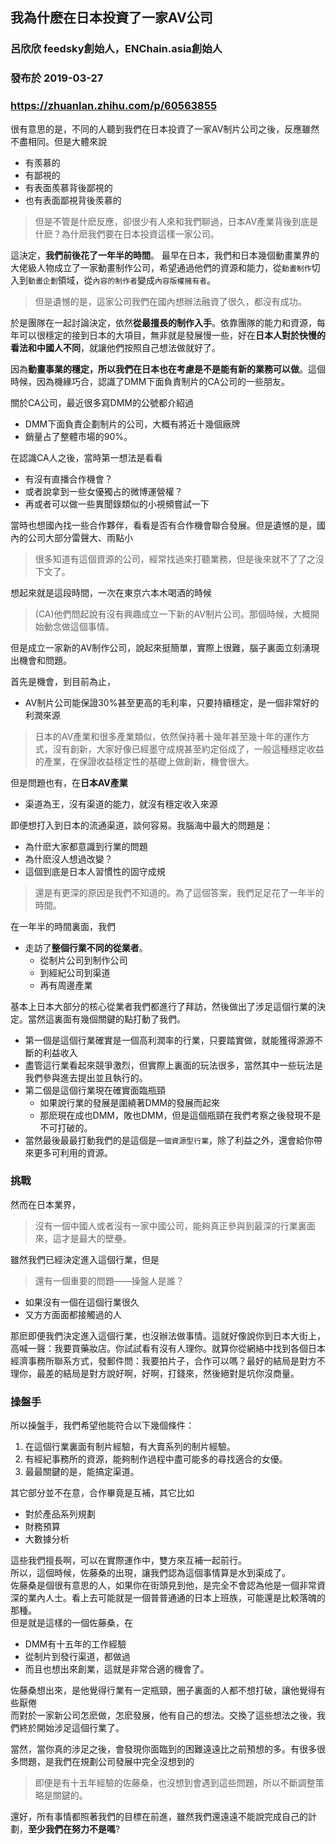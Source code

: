 ## 我為什麽在日本投資了一家AV公司
### 呂欣欣 feedsky創始人，ENChain.asia創始人
### 發布於 2019-03-27
### https://zhuanlan.zhihu.com/p/60563855

很有意思的是，不同的人聽到我們在日本投資了一家AV制片公司之後，反應雖然不盡相同。但是大體來說
- 有羨慕的
- 有鄙視的
- 有表面羨慕背後鄙視的
- 也有表面鄙視背後羨慕的

> 但是不管是什麽反應，卻很少有人來和我們聊過，日本AV產業背後到底是什麽？為什麽我們要在日本投資這樣一家公司。

這決定，**我們前後花了一年半的時間**。 最早在日本，我們和日本幾個動畫業界的大佬級人物成立了一家動畫制作公司，希望通過他們的資源和能力，從`動畫制作`切入到`動畫企劃`領域，從`內容的制作者`變成`內容版權擁有者`。

> 但是遺憾的是，這家公司我們在國內想辦法融資了很久，都沒有成功。

於是團隊在一起討論決定，依然**從最擅長的制作入手**。依靠團隊的能力和資源，每年可以很穩定的接到日本的大項目，無非就是發展慢一些，好在**日本人對於快慢的看法和中國人不同**，就讓他們按照自己想法做就好了。

因為**動畫事業的穩定，所以我們在日本也在考慮是不是能有新的業務可以做**。這個時候，因為機緣巧合，認識了DMM下面負責制片的CA公司的一些朋友。

關於CA公司，最近很多寫DMM的公號都介紹過
- DMM下面負責企劃制片的公司，大概有將近十幾個廠牌
- 銷量占了整體市場的90%。

在認識CA人之後，當時第一想法是看看
- 有沒有直播合作機會？
- 或者說拿到一些女優獨占的微博運營權？
- 再或者可以做一些異聞錄類似的小視頻嘗試一下

當時也想國內找一些合作夥伴，看看是否有合作機會聯合發展。但是遺憾的是，國內的公司大部分雷聲大、雨點小

> 很多知道有這個資源的公司，經常找過來打聽業務，但是後來就不了了之沒下文了。

想起來就是這段時間，一次在東京六本木喝酒的時候
> (CA)他們問起說有沒有興趣成立一下新的AV制片公司。那個時候，大概開始動念做這個事情。

但是成立一家新的AV制作公司，說起來挺簡單，實際上很難，腦子裏面立刻湧現出機會和問題。

首先是機會，到目前為止，
- AV制片公司能保證30%甚至更高的毛利率，只要持續穩定，是一個非常好的利潤來源

> 日本的AV產業和很多產業類似，依然保持著十幾年甚至幾十年的運作方式，沒有創新，大家好像已經墨守成規甚至約定俗成了，一般這種穩定收益的產業，在保證收益穩定性的基礎上做創新，機會很大。

但是問題也有，在**日本AV產業**
- 渠道為王，沒有渠道的能力，就沒有穩定收入來源

即便想打入到日本的流通渠道，談何容易。我腦海中最大的問題是：
- 為什麽大家都意識到行業的問題
- 為什麽沒人想過改變？
- 這個到底是日本人習慣性的固守成規

> 還是有更深的原因是我們不知道的。為了這個答案，我們足足花了一年半的時間。

在一年半的時間裏面，我們
- 走訪了**整個行業不同的從業者**。
  - 從制片公司到制作公司
  - 到經紀公司到渠道
  - 再有周邊產業
  
基本上日本大部分的核心從業者我們都進行了拜訪，然後做出了涉足這個行業的決定。當然這裏面有幾個關鍵的點打動了我們。

- 第一個是這個行業確實是一個高利潤率的行業，只要踏實做，就能獲得源源不斷的利益收入
- 盡管這行業看起來競爭激烈，但實際上裏面的玩法很多，當然其中一些玩法是我們參與進去提出並且執行的。
- 第二個是這個行業現在確實面臨瓶頸
  - 如果說行業的發展是圍繞著DMM的發展而起來
  - 那麽現在成也DMM，敗也DMM，但是這個瓶頸在我們考察之後發現不是不可打破的。
- 當然最後最最打動我們的是這個是`一個資源型行業`，除了利益之外，還會給你帶來更多可利用的資源。

### 挑戰
然而在日本業界，

> 沒有一個中國人或者沒有一家中國公司，能夠真正參與到最深的行業裏面來，這才是最大的壁壘。

雖然我們已經決定進入這個行業，但是

> 還有一個重要的問題——操盤人是誰？

- 如果沒有一個在這個行業很久
- 又方方面面都接觸過的人

那麽即便我們決定進入這個行業，也沒辦法做事情。這就好像說你到日本大街上，高喊一聲：我要買藥妝店。你試試看有沒有人理你。就算你從網絡中找到各個日本經濟事務所聯系方式，發郵件問：我要拍片子，合作可以嗎？最好的結局是對方不理你，最差的結局是對方說好啊，好啊，打錢來，然後絕對是坑你沒商量。


### 操盤手
所以操盤手，我們希望他能符合以下幾個條件：
1. 在這個行業裏面有制片經驗，有大賣系列的制片經驗。
2. 有經紀事務所的資源，能夠制作過程中盡可能多的尋找適合的女優。
3. 最最關鍵的是，能搞定渠道。

其它部分並不在意，合作畢竟是互補，其它比如
- 對於產品系列規劃
- 財務預算
- 大數據分析

這些我們擅長啊，可以在實際運作中，雙方來互補一起前行。  
所以，這個時候，佐藤桑的出現，讓我們認為這個事情算是水到渠成了。  
佐藤桑是個很有意思的人，如果你在街頭見到他，是完全不會認為他是一個非常資深的業內人士。看上去可能就是一個普普通通的日本上班族，可能還是比較落魄的那種。  
但是就是這樣的一個佐藤桑，在  
- DMM有十五年的工作經驗
- 從制片到發行渠道，都做過
- 而且也想出來創業，這就是非常合適的機會了。

佐藤桑想出來，是他覺得行業有一定瓶頸，圈子裏面的人都不想打破，讓他覺得有些厭倦  
而對於一家新公司怎麽做，怎麽發展，他有自己的想法。交換了這些想法之後，我們終於開始涉足這個行業了。  

當然，當你真的涉足之後，會發現你面臨到的困難遠遠比之前預想的多。有很多很多問題，是我們在規劃公司發展中完全沒想到的

> 即便是有十五年經驗的佐藤桑，也沒想到會遇到這些問題，所以不斷調整策略是關鍵的。

還好，所有事情都照著我們的目標在前進，雖然我們還遠遠不能說完成自己的計劃，**至少我們在努力不是嗎**?
